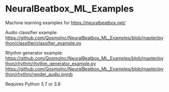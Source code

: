 # NeuralBeatbox_ML_Examples

Machine learning examples for https://neuralbeatbox.net/

Audio classifier example: 
https://github.com/QosmoInc/NeuralBeatbox_ML_Examples/blob/master/python/classifier/classifier_example.py

Rhythm generator example: 
https://github.com/QosmoInc/NeuralBeatbox_ML_Examples/blob/master/python/rhythm/rhythm_generator_example.py
https://github.com/QosmoInc/NeuralBeatbox_ML_Examples/blob/master/python/rhythm/render_audio.ipynb

Requires Python 3.7 or 3.8
